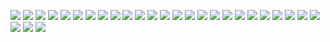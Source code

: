 [![](emkay_21C330.png)](https://github.com/ivop/rc-archive/raw/master/emkay/emkay_21C330.xex)
[![](emkay-aaaten2000.png)](https://github.com/ivop/rc-archive/raw/master/emkay/emkay-aaaten2000.xex)
[![](emkay-agone.png)](https://github.com/ivop/rc-archive/raw/master/emkay/emkay-agone.xex)
[![](emkay_basilika_err.png)](https://github.com/ivop/rc-archive/raw/master/emkay/emkay_basilika_err.xex)
[![](emkay_batcat.png)](https://github.com/ivop/rc-archive/raw/master/emkay/emkay_batcat.xex)
[![](emkay_chun_bw.png)](https://github.com/ivop/rc-archive/raw/master/emkay/emkay_chun_bw.xex)
[![](emkay-colours250.png)](https://github.com/ivop/rc-archive/raw/master/emkay/emkay-colours250.xex)
[![](emkay_cyb450.png)](https://github.com/ivop/rc-archive/raw/master/emkay/emkay_cyb450.xex)
[![](emkay-demo100.png)](https://github.com/ivop/rc-archive/raw/master/emkay/emkay-demo100.xex)
[![](emkay_dragons100.png)](https://github.com/ivop/rc-archive/raw/master/emkay/emkay_dragons100.xex)
[![](emkay_gadither.png)](https://github.com/ivop/rc-archive/raw/master/emkay/emkay_gadither.xex)
[![](emkay_green_acres_edit.png)](https://github.com/ivop/rc-archive/raw/master/emkay/emkay_green_acres_edit.xex)
[![](emkay_maid.png)](https://github.com/ivop/rc-archive/raw/master/emkay/emkay_maid.xex)
[![](emkay_mastani.png)](https://github.com/ivop/rc-archive/raw/master/emkay/emkay_mastani.xex)
[![](emkay-output-28M.png)](https://github.com/ivop/rc-archive/raw/master/emkay/emkay-output-28M.xex)
[![](emkay-PDv5-570.png)](https://github.com/ivop/rc-archive/raw/master/emkay/emkay-PDv5-570.xex)
[![](emkay-rambovga450.png)](https://github.com/ivop/rc-archive/raw/master/emkay/emkay-rambovga450.xex)
[![](emkay_reds.png)](https://github.com/ivop/rc-archive/raw/master/emkay/emkay_reds.xex)
[![](EMKAY-SHIFT500m.png)](https://github.com/ivop/rc-archive/raw/master/emkay/EMKAY-SHIFT500m.xex)
[![](emkay-spidiv5-550.png)](https://github.com/ivop/rc-archive/raw/master/emkay/emkay-spidiv5-550.xex)
[![](emkay-spinnev5-860.png)](https://github.com/ivop/rc-archive/raw/master/emkay/emkay-spinnev5-860.xex)
[![](emkay-suit.png)](https://github.com/ivop/rc-archive/raw/master/emkay/emkay-suit.xex)
[![](emkay-vknight.png)](https://github.com/ivop/rc-archive/raw/master/emkay/emkay-vknight.xex)
[![](emkay_vogel800.png)](https://github.com/ivop/rc-archive/raw/master/emkay/emkay_vogel800.xex)
[![](emkay-wiz50.png)](https://github.com/ivop/rc-archive/raw/master/emkay/emkay-wiz50.xex)
[![](emkay_wolv2000.png)](https://github.com/ivop/rc-archive/raw/master/emkay/emkay_wolv2000.xex)
[![](emkay-zx260.png)](https://github.com/ivop/rc-archive/raw/master/emkay/emkay-zx260.xex)
[![](emkay-zx450.png)](https://github.com/ivop/rc-archive/raw/master/emkay/emkay-zx450.xex)
